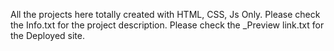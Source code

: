 All the projects here totally created with HTML, CSS, Js Only.
Please check the Info.txt for the project description.
Please check the _Preview link.txt for the Deployed site. 
